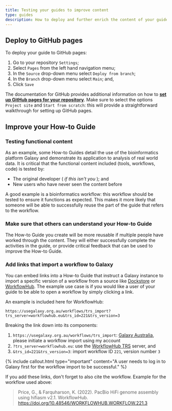 ```yaml
---
title: Testing your guides to improve content
type: guides
description: How to deploy and further enrich the content of your guides.
---
```



## Deploy to GitHub pages

To deploy your guide to GitHub pages:

1. Go to your repository `Settings`;
2. Select `Pages` from the left hand navigation menu;
3. In the `Source` drop-down menu select `Deploy from branch`;
4. In the `Branch` drop-down menu select `Main`; and,
5. Click `Save`

The documentation for GitHub provides additional information on how to [**set up GitHub pages for your repository**](https://pages.github.com/). Make sure to select the options `Project site` and `Start from scratch`: this will provide a straightforward walkthrough for setting up GitHub pages.


## Improve your How-to Guide

### Testing functional content

As an example, some How-to Guides detail the use of the bioinformatics platform Galaxy and demonstrate its application to analysis of real world data. It is critical that the functional content included (tools, workflows, code) is tested by:

- The original developer ( *if this isn't you* ); and 
- New users who have never seen the content before

A good example is a bioinformatics workflow: this workflow should be tested to ensure it functions as expected. This makes it more likely that someone will be able to successfully reuse the part of the guide that refers to the workflow.


### Make sure that others can understand your How-to Guide
 
The How-to Guide you create will be more reusable if multiple people have worked through the content. They will either successfully complete the activities in the guide, or provide critical feedback that can be used to improve the How-to Guide.


### Add links that import a workflow to Galaxy

You can embed links into a How-to Guide that instruct a Galaxy instance to import a specific version of a workflow from a source like [Dockstore](https://dockstore.org/) or [WorkflowHub](https://workflowhub.eu/). The example use case is if you would like a user of your guide to be able to open a workflow by simply clicking a link.

An example is included here for WorkflowHub:

```
https://usegalaxy.org.au/workflows/trs_import?trs_server=workflowhub.eu&trs_id=221&trs_version=3
```

Breaking the link down into its components:

1. `https://usegalaxy.org.au/workflows/trs_import`: [Galaxy Australia](https://usegalaxy.org.au/), please initiate a workflow import using my account
2. `?trs_server=workflowhub.eu`: use the [WorkflowHub TRS](https://about.workflowhub.eu/developer/trs/) server, and
3. `&trs_id=221&trs_version=3`: import workflow ID `221`, version number `3`

{% include callout.html type="important" content="A user needs to log in to Galaxy first for the workflow import to be successful." %}

If you add these links, don't forget to also cite the workflow. Example for the workflow used above:
> Price, G., & Farquharson, K. (2022). PacBio HiFi genome assembly using hifiasm v2.1. WorkflowHub. https://doi.org/10.48546/WORKFLOWHUB.WORKFLOW.221.3

 